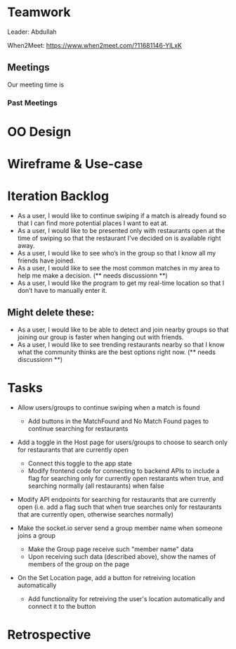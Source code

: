 # Teamwork

Leader: Abdullah

When2Meet: https://www.when2meet.com/?11681146-YlLxK

## Meetings
Our meeting time is

### Past Meetings

# OO Design

# Wireframe & Use-case

# Iteration Backlog
- As a user, I would like to continue swiping if a match is already found so that I can find more potential places I want to eat at.
- As a user, I would like to be presented only with restaurants open at the time of swiping so that the restaurant I've decided on is available right away.
- As a user, I would like to see who’s in the group so that I know all my friends have joined.
- As a user, I would like to see the most common matches in my area to help me make a decision. (** needs discussionn **)
- As a user, I would like the program to get my real-time location so that I don’t have to manually enter it.

## Might delete these:

- As a user, I would like to be able to detect and join nearby groups so that joining our group is faster when hanging out with friends.
- As a user, I would like to see trending restaurants nearby so that I know what the community thinks are the best options right now. (** needs discussionn **)

# Tasks

- Allow users/groups to continue swiping when a match is found
  - Add buttons in the MatchFound and No Match Found pages to continue searching for restaurants

- Add a toggle in the Host page for users/groups to choose to search only for restaurants that are currently open 
  - Connect this toggle to the app state
  - Modify frontend code for connecting to backend APIs to include a flag for searching only for currently open restarants when true, and searching normally (all restaurants) when false

- Modify API endpoints for searching for restaurants that are currently open (i.e. add a flag such that when true searches only for restaurants that are currently open, otherwise searches normally)

- Make the socket.io server send a group member name when someone joins a group
  - Make the Group page receive such "member name" data
  - Upon receiving such data (described above), show the names of members of the group on the page

- On the Set Location page, add a button for retreiving location automatically
  - Add functionality for retreiving the user's location automatically and connect it to the button

# Retrospective

